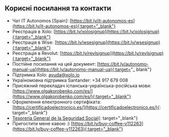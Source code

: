 ## Корисні посилання та контакти

- Чат IT Autonomos [Spain]: [https://bit.ly/it-autonomos-es](https://bit.ly/it-autonomos-es){:target="_blank"}
- Реєстрація в Xolo: [https://bit.ly/xolosignup](https://bit.ly/xolosignup){:target="_blank"}
- Реєстрація в Wise: [https://bit.ly/wsesignup](https://bit.ly/wsesignup){:target="_blank"}
- Реєстрація в Revolut: [https://bit.ly/revlsignup](https://bit.ly/revlsignup){:target="_blank"}
- Постійне посилання на цей документ: [https://bit.ly/autonomo-manual-ua](https://bit.ly/autonomo-manual-ua){:target="_
  blank"}
- Підтримка Xolo: [ayuda@xolo.io](mailto:ayuda@xolo.io)
- Україномовна підтримка Santander: +34 917 679 008
- Присяжний перекладач іспанська-українська-російська
  мови: [https://www.olgakorobenko.com/es/](https://www.olgakorobenko.com/es/){:target="_blank"}
- Оформлення електронного сертифіката: [https://certificadoelectronico.es/](https://certificadoelectronico.es/){:
  target="_blank"}
- [Tesorería General de la Seguridad Social](https://portal.seg-social.gob.es/wps/portal/importass/importass/inicio){:
  target="_blank"}
- Пригостити мене кавою :) [https://bit.ly/buy-coffee-v112263](https://bit.ly/buy-coffee-v112263){:target="_blank"}
